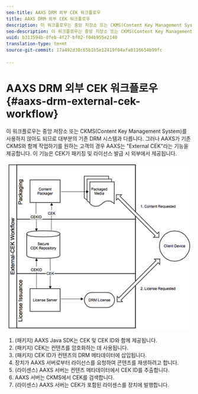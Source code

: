 ```yaml
---
seo-title: AAXS DRM 외부 CEK 워크플로우
title: AAXS DRM 외부 CEK 워크플로우
description: 이 워크플로우는 중앙 저장소 또는 CKMS(Content Key Management System)를 사용하지 않아도 되므로 대부분의 기존 DRM 시스템과 다릅니다.
seo-description: 이 워크플로우는 중앙 저장소 또는 CKMS(Content Key Management System)를 사용하지 않아도 되므로 대부분의 기존 DRM 시스템과 다릅니다.
uuid: b313594b-0feb-4f27-bf02-f04b955e2140
translation-type: tm+mt
source-git-commit: 17a492d30c65b1b5e12419f04afa0116654b99fc

---
```



# AAXS DRM 외부 CEK 워크플로우{#aaxs-drm-external-cek-workflow}

이 워크플로우는 중앙 저장소 또는 CKMS(Content Key Management System)를 사용하지 않아도 되므로 대부분의 기존 DRM 시스템과 다릅니다. 그러나 AAXS가 기존 CKMS와 함께 작업하기를 원하는 고객의 경우 AAXS는 &quot;External CEK&quot;라는 기능을 제공합니다. 이 기능은 CEK가 패키징 및 라이선스 발급 시 외부에서 제공됩니다.

![](assets/ECEK_Workflow.PNG)

1. (패키지) AAXS Java SDK는 CEK 및 CEK ID와 함께 제공됩니다.
1. (패키지) CEK는 컨텐츠를 암호화하는 데 사용됩니다.
1. (패키지) CEK ID가 컨텐츠의 DRM 메타데이터에 삽입됩니다.
1. 장치가 AAXS 서버로부터 라이선스를 요청하여 콘텐츠를 재생하려고 합니다.
1. (라이센스) AAXS 서버는 컨텐츠 메타데이터에서 CEK ID를 추출합니다.
1. AAXS 서버는 CKMS에서 CEK를 검색합니다.
1. (라이센스) AAXS 서버는 CEK가 포함된 라이센스를 장치에 발행합니다.
